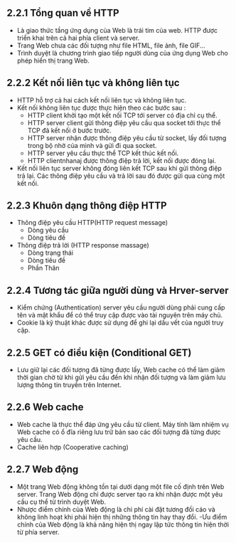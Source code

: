 ## 2.2.1 Tổng quan về HTTP
- Là giao thức tầng ứng dụng của Web là trái tim của web. HTTP được triển khai trên cả hai phía client và server.
- Trang Web chưa các đối tượng như file HTML, file ảnh, file GIF...
- Trình duyệt là chương trình giao tiếp người dùng của ứng dụng Web cho phép hiển thị trang Web.
## 2.2.2 Kết nối liên tục và không liên tục
- HTTP hỗ trợ cả hai cách kết nối liên tục và không liên tục.
- Kết nối không liên tục được thực hiện theo các bước sau :
    + HTTP client khởi tạo một kết nối TCP tới server có địa chỉ cụ thể.
    + HTTP server client gửi thông điệp yêu cầu qua socket tới thực thể TCP đã kết nối ở bước trước.
    + HTTP server nhận được thông điệp yêu cầu từ socket, lấy đối tượng trong bộ nhờ của mình và gửi đi qua socket.
    + HTTP server yêu cầu thực thể TCP kết thúc kết nối.
    + HTTP clientnhanaj được thông điệp trả lời, kết nối được đóng lại.
- Kết nối liên tục server không đóng liên kết TCP sau khi gửi thông điệp trả lại. Các thông điệp yêu cầu và trả lời sau đó được gửi qua cùng một kết nối.
## 2.2.3 Khuôn dạng thông điệp HTTP
- Thông điệp yêu cầu HTTP(HTTP request message)
    + Dòng yêu cầu
    + Dòng tiêu đề
- Thông điệp trả lời (HTTP response massage)
    + Dòng trạng thái
    + Dòng tiêu đề
    + Phần Thân
## 2.2.4 Tương tác giữa người dùng và Hrver-server
- Kiểm chứng (Authentication) server yêu cầu người dùng phải cung cấp tên và mật khẩu để có thể truy cập được vào tài nguyên trên máy chủ.
- Cookie là kỹ thuật khác được sử dụng để ghi lại dấu vết của người truy cập.
## 2.2.5 GET có điều kiện (Conditional GET)
- Lưu giữ lại các đối tượng đã từng được lấy, Web cache có thể làm giảm thời gian chờ từ khi gửi yêu cầu đến khi nhận đối tượng và làm giảm lưu lượng thông tin truyền trên Internet.
## 2.2.6 Web cache 
- Web cache là thực thể đáp ứng yêu cầu từ client. Máy tính làm nhiệm vụ Web cache có ổ đĩa riêng lưu trữ bản sao các đối tượng đã từng được yêu cầu.
- Cache liên hợp (Cooperative caching)
## 2.2.7 Web động
- Một trang Web động không tồn tại dưới dạng một file cố định trên Web server. Trang Web động chỉ được server tạo ra khi nhận được một yêu cầu cụ thể từ trình duyệt Web.
- Nhược điểm chính của Web động là chi phí cài đặt tương đối cáo và không linh hoạt khi phải hiện thị những thông tin hay thay đổi.
-Ưu điểm chính của Web động là khả năng hiện thị ngay lập tức thông tin hiện thời từ phía server.
